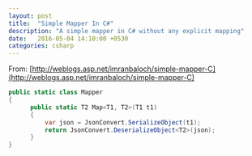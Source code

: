 ```yaml
---
layout: post
title:  "Simple Mapper In C#"
description: "A simple mapper in C# without any explicit mapping"
date:   2016-05-04 14:10:00 +0530
categories: csharp
---
```


From: [http://weblogs.asp.net/imranbaloch/simple-mapper-C](http://weblogs.asp.net/imranbaloch/simple-mapper-C)

```csharp
public static class Mapper
{
      public static T2 Map<T1, T2>(T1 t1)
      {
          var json = JsonConvert.SerializeObject(t1);
          return JsonConvert.DeserializeObject<T2>(json);
      }
}
```